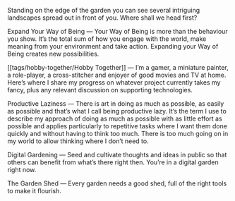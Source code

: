 Standing on the edge of the garden you can see several intriguing landscapes spread out in front of you. Where shall we head first?

Expand Your Way of Being — Your Way of Being is more than the behaviour you show. It’s the total sum of how you engage with the world, make meaning from your environment and take action. Expanding your Way of Being creates new possibilities.

[[tags/hobby-together/Hobby Together]] — I’m a gamer, a miniature painter, a role-player, a cross-stitcher and enjoyer of good movies and TV at home. Here’s where I share my progress on whatever project currently takes my fancy, plus any relevant discussion on supporting technologies.

Productive Laziness — There is art in doing as much as possible, as easily as possible and that’s what I call being productive lazy. It’s the term I use to describe my approach of doing as much as possible with as little effort as possible and applies particularly to repetitive tasks where I want them done quickly and without having to think too much. There is too much going on in my world to allow thinking where I don’t need to.

Digital Gardening — Seed and cultivate thoughts and ideas in public so that others can benefit from what’s there right then. You’re in a digital garden right now.

The Garden Shed — Every garden needs a good shed, full of the right tools to make it flourish.